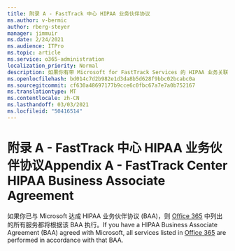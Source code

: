 ```yaml
---
title: 附录 A - FastTrack 中心 HIPAA 业务伙伴协议
ms.author: v-bermic
author: rberg-steyer
manager: jimmuir
ms.date: 2/24/2021
ms.audience: ITPro
ms.topic: article
ms.service: o365-administration
localization_priority: Normal
description: 如果你有带 Microsoft for FastTrack Services 的 HIPAA 业务关联协议 (BAA)，FastTrack Center Benefit for Office 365 中列出的所有服务都将包含在 BAA 中，除了：
ms.openlocfilehash: bd014c7d2b982e1d3da8b5d628f9bbc02bcabc0a
ms.sourcegitcommit: cf630a48697177b9cce6c0fbc67a7e7a0b752167
ms.translationtype: MT
ms.contentlocale: zh-CN
ms.lasthandoff: 03/03/2021
ms.locfileid: "50416514"
---
```

# <a name="appendix-a---fasttrack-center-hipaa-business-associate-agreement"></a><span data-ttu-id="14bbd-103">附录 A - FastTrack 中心 HIPAA 业务伙伴协议</span><span class="sxs-lookup"><span data-stu-id="14bbd-103">Appendix A - FastTrack Center HIPAA Business Associate Agreement</span></span>

<span data-ttu-id="14bbd-104">如果你已与 Microsoft 达成 HIPAA 业务伙伴协议 (BAA)，则 [Office 365](products-and-capabilities.md#office-365) 中列出的所有服务都将根据该 BAA 执行。</span><span class="sxs-lookup"><span data-stu-id="14bbd-104">If you have a HIPAA Business Associate Agreement (BAA) agreed with Microsoft, all services listed in [Office 365](products-and-capabilities.md#office-365) are performed in accordance with that BAA.</span></span>


